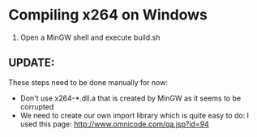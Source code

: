
Compiling x264  on Windows 
=================================
1) Open a MinGW shell and execute build.sh

UPDATE:
-------
These steps need to be done manually for now:
- Don't use x264-*.dll.a that is created by MinGW as it seems to be corrupted
- We need to create our own import library which is quite easy to do:
  I used this page: http://www.omnicode.com/qa.jsp?id=94
  



